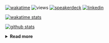 [![wakatime](https://wakatime.com/badge/user/ddf27f94-292a-4343-b7eb-1143a4c6cf87.svg)](https://wakatime.com/@ddf27f94-292a-4343-b7eb-1143a4c6cf87)
![views](https://komarev.com/ghpvc/?username=chck&color=blueviolet)
[![speakerdeck](https://img.shields.io/badge/Speaker_Deck-chck-8a2be2?style=flat-square&logo=speaker-deck)](https://speakerdeck.com/chck)
[![linkedin](https://img.shields.io/badge/LinkedIn-chck-8a2be2?style=flat-square&logo=linkedin)](https://www.linkedin.com/in/chck/)

[![wakatime stats](https://github-readme-stats-nine-umber-51.vercel.app/api/wakatime?username=chck&layout=compact&count_private=true&hide_title=true&hide=Other&theme=buefy&langs_count=14)](https://wakatime.com/@chck?rank=me)

[![github stats](https://github-readme-stats-nine-umber-51.vercel.app/api?username=chck&count_private=true&show_icons=true&hide_title=true&theme=buefy)](https://github.com/anuraghazra/github-readme-stats)

<details>
  <summary><b>Read more</b></summary>
  <br>

  <!--START_SECTION:waka-->
**🐱 My GitHub Data** 

> 📦 126.3 kB Used in GitHub's Storage 
 > 
> 🏆 522 Contributions in the Year 2025
 > 
> 💼 Opted to Hire
 > 
> 📜 133 Public Repositories 
 > 
> 🔑 24 Private Repositories 
 > 
**I'm a Night 🦉** 

```text
🌞 Morning                1518 commits        █████░░░░░░░░░░░░░░░░░░░░   18.58 % 
🌆 Daytime                2427 commits        ███████░░░░░░░░░░░░░░░░░░   29.71 % 
🌃 Evening                2246 commits        ███████░░░░░░░░░░░░░░░░░░   27.50 % 
🌙 Night                  1977 commits        ██████░░░░░░░░░░░░░░░░░░░   24.20 % 
```
📅 **I'm Most Productive on Thursday** 

```text
Monday                   1456 commits        ████░░░░░░░░░░░░░░░░░░░░░   17.83 % 
Tuesday                  1251 commits        ████░░░░░░░░░░░░░░░░░░░░░   15.32 % 
Wednesday                1561 commits        █████░░░░░░░░░░░░░░░░░░░░   19.11 % 
Thursday                 1678 commits        █████░░░░░░░░░░░░░░░░░░░░   20.54 % 
Friday                   986 commits         ███░░░░░░░░░░░░░░░░░░░░░░   12.07 % 
Saturday                 515 commits         ██░░░░░░░░░░░░░░░░░░░░░░░   06.31 % 
Sunday                   721 commits         ██░░░░░░░░░░░░░░░░░░░░░░░   08.83 % 
```


📊 **This Week I Spent My Time On** 

```text
💬 Programming Languages: 
Other                    21 hrs 19 mins      ████████████████░░░░░░░░░   63.08 % 
Markdown                 5 hrs 22 mins       ████░░░░░░░░░░░░░░░░░░░░░   15.90 % 
Python                   2 hrs 58 mins       ██░░░░░░░░░░░░░░░░░░░░░░░   08.78 % 
Terraform                1 hr 35 mins        █░░░░░░░░░░░░░░░░░░░░░░░░   04.71 % 
YAML                     1 hr                █░░░░░░░░░░░░░░░░░░░░░░░░   03.00 % 

🔥 Editors: 
Chrome                   26 hrs 3 mins       ███████████████████░░░░░░   77.05 % 
PyCharm                  3 hrs 41 mins       ███░░░░░░░░░░░░░░░░░░░░░░   10.94 % 
Obsidian                 2 hrs 30 mins       ██░░░░░░░░░░░░░░░░░░░░░░░   07.42 % 
Neovim                   52 mins             █░░░░░░░░░░░░░░░░░░░░░░░░   02.58 % 
RustRover                40 mins             █░░░░░░░░░░░░░░░░░░░░░░░░   02.02 % 
```

**I Mostly Code in Python** 

```text
Python                   47 repos            █████████░░░░░░░░░░░░░░░░   34.31 % 
Jupyter Notebook         19 repos            ███░░░░░░░░░░░░░░░░░░░░░░   13.87 % 
Ruby                     11 repos            ██░░░░░░░░░░░░░░░░░░░░░░░   08.03 % 
Rust                     8 repos             █░░░░░░░░░░░░░░░░░░░░░░░░   05.84 % 
TypeScript               6 repos             █░░░░░░░░░░░░░░░░░░░░░░░░   04.38 % 
```



**Timeline**

![Lines of Code chart](https://raw.githubusercontent.com/chck/chck/main/assets/bar_graph.png)


 Last Updated on 2025-06-17 02:15 UTC
<!--END_SECTION:waka-->
</details>

